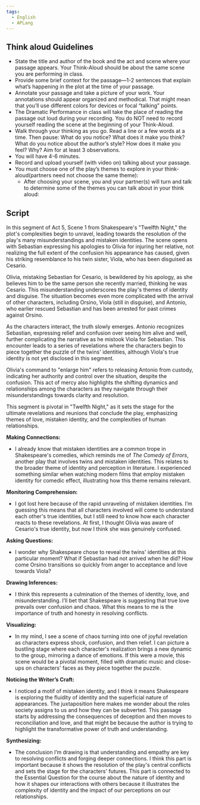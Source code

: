 ```yaml
---
tags:
  - English
  - APLang
---
```


## Think aloud Guidelines
- State the title and author of the book and the act and scene where your passage appears. Your Think-Aloud should be about the same scene you are performing in class. 
- Provide some brief context for the passage—1-2 sentences that explain what’s happening in the plot at the time of your passage.
- Annotate your passage and take a picture of your work. Your annotations should appear organized and methodical. That might mean that you’ll use different colors for devices or focal “talking” points. 
- The Dramatic Performance in class will take the place of reading the passage out loud during your recording. You do NOT need to record yourself reading the scene at the beginning of your Think-Aloud. 
- Walk through your thinking as you go. Read a line or a few words at a time. Then pause: What do you notice? What does it make you think? What do you notice about the author’s style? How does it make you feel? Why? Aim for at least 3 observations.
- You will have 4-6 minutes.
- Record and upload yourself (with video on) talking about your passage.
- You must choose one of the play’s themes to explore in your think-aloud(partners need not choose the same theme):
	- After choosing your scene, you and your partner(s) will turn and talk to determine some of the themes you can talk about in your think aloud: 


## Script
In this segment of Act 5, Scene 1 from Shakespeare's "Twelfth Night," the plot's complexities begin to unravel, leading towards the resolution of the play's many misunderstandings and mistaken identities. The scene opens with Sebastian expressing his apologies to Olivia for injuring her relative, not realizing the full extent of the confusion his appearance has caused, given his striking resemblance to his twin sister, Viola, who has been disguised as Cesario.

Olivia, mistaking Sebastian for Cesario, is bewildered by his apology, as she believes him to be the same person she recently married, thinking he was Cesario. This misunderstanding underscores the play's themes of identity and disguise. The situation becomes even more complicated with the arrival of other characters, including Orsino, Viola (still in disguise), and Antonio, who earlier rescued Sebastian and has been arrested for past crimes against Orsino.

As the characters interact, the truth slowly emerges. Antonio recognizes Sebastian, expressing relief and confusion over seeing him alive and well, further complicating the narrative as he mistook Viola for Sebastian. This encounter leads to a series of revelations where the characters begin to piece together the puzzle of the twins' identities, although Viola's true identity is not yet disclosed in this segment.

Olivia's command to "enlarge him" refers to releasing Antonio from custody, indicating her authority and control over the situation, despite the confusion. This act of mercy also highlights the shifting dynamics and relationships among the characters as they navigate through their misunderstandings towards clarity and resolution.

This segment is pivotal in "Twelfth Night," as it sets the stage for the ultimate revelations and reunions that conclude the play, emphasizing themes of love, mistaken identity, and the complexities of human relationships.

**Making Connections:**
- I already know that mistaken identities are a common trope in Shakespeare's comedies, which reminds me of *The Comedy of Errors*, another play that involves twins and mistaken identities. This relates to the broader theme of identity and perception in literature. I experienced something similar when watching modern films that employ mistaken identity for comedic effect, illustrating how this theme remains relevant.

**Monitoring Comprehension:**
- I got lost here because of the rapid unraveling of mistaken identities. I’m guessing this means that all characters involved will come to understand each other's true identities, but I still need to know how each character reacts to these revelations. At first, I thought Olivia was aware of Cesario's true identity, but now I think she was genuinely confused.

**Asking Questions:**
- I wonder why Shakespeare chose to reveal the twins' identities at this particular moment? What if Sebastian had not arrived when he did? How come Orsino transitions so quickly from anger to acceptance and love towards Viola?

**Drawing Inferences:**
- I think this represents a culmination of the themes of identity, love, and misunderstanding. I’ll bet that Shakespeare is suggesting that true love prevails over confusion and chaos. What this means to me is the importance of truth and honesty in resolving conflicts.

**Visualizing:**
- In my mind, I see a scene of chaos turning into one of joyful revelation as characters express shock, confusion, and then relief. I can picture a bustling stage where each character's realization brings a new dynamic to the group, mirroring a dance of emotions. If this were a movie, this scene would be a pivotal moment, filled with dramatic music and close-ups on characters' faces as they piece together the puzzle.

**Noticing the Writer’s Craft:**
- I noticed a motif of mistaken identity, and I think it means Shakespeare is exploring the fluidity of identity and the superficial nature of appearances. The juxtaposition here makes me wonder about the roles society assigns to us and how they can be subverted. This passage starts by addressing the consequences of deception and then moves to reconciliation and love, and that might be because the author is trying to highlight the transformative power of truth and understanding.

**Synthesizing:**
- The conclusion I’m drawing is that understanding and empathy are key to resolving conflicts and forging deeper connections. I think this part is important because it shows the resolution of the play's central conflicts and sets the stage for the characters' futures. This part is connected to the Essential Question for the course about the nature of identity and how it shapes our interactions with others because it illustrates the complexity of identity and the impact of our perceptions on our relationships.